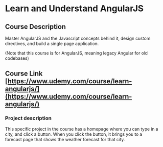 # Learn and Understand AngularJS
## Course Description
Master AngularJS and the Javascript concepts behind it, design custom directives, and build a single page application.

(Note that this course is for AngularJS, meaning legacy Angular for old codebases)
## Course Link [https://www.udemy.com/course/learn-angularjs/](https://www.udemy.com/course/learn-angularjs/)

### Project description
This specific project in the course has a homepage where you can type in a city, and click a button. When you click the button, it brings you to a forecast page that shows the weather forecast for that city.
